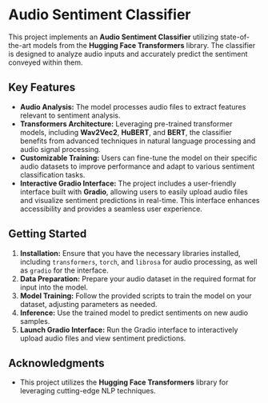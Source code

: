 
# Audio Sentiment Classifier

This project implements an **Audio Sentiment Classifier** utilizing state-of-the-art models from the **Hugging Face Transformers** library. The classifier is designed to analyze audio inputs and accurately predict the sentiment conveyed within them.

## Key Features

- **Audio Analysis:** The model processes audio files to extract features relevant to sentiment analysis.
- **Transformers Architecture:** Leveraging pre-trained transformer models, including **Wav2Vec2**, **HuBERT**, and **BERT**, the classifier benefits from advanced techniques in natural language processing and audio signal processing.
- **Customizable Training:** Users can fine-tune the model on their specific audio datasets to improve performance and adapt to various sentiment classification tasks.
- **Interactive Gradio Interface:** The project includes a user-friendly interface built with **Gradio**, allowing users to easily upload audio files and visualize sentiment predictions in real-time. This interface enhances accessibility and provides a seamless user experience.

## Getting Started

1. **Installation:** Ensure that you have the necessary libraries installed, including `transformers`, `torch`, and `librosa` for audio processing, as well as `gradio` for the interface.
2. **Data Preparation:** Prepare your audio dataset in the required format for input into the model.
3. **Model Training:** Follow the provided scripts to train the model on your dataset, adjusting parameters as needed.
4. **Inference:** Use the trained model to predict sentiments on new audio samples.
5. **Launch Gradio Interface:** Run the Gradio interface to interactively upload audio files and view sentiment predictions.

## Acknowledgments

- This project utilizes the **Hugging Face Transformers** library for leveraging cutting-edge NLP techniques.
  
